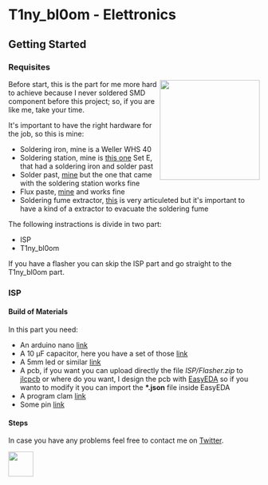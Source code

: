 # T1ny_bl0om - Elettronics

## Getting Started

### Requisites
<img align="right" width="200" height="200" src="https://github.com/Raffa2s/T1ny_bl0om/blob/T1ny_bl0om/master/Images/photo_2019-07-17_12-12-55.jpg">Before start, this is the part for me more hard to achieve because I never soldered SMD component before this project; so, if you are like me, take your time.

It's important to have the right hardware for the job, so this is mine:
- Soldering iron, mine is a Weller WHS 40
- Soldering station, mine is [this one](https://www.aliexpress.com/item/32817153181.html?spm=a2g0s.9042311.0.0.27424c4d8S5X5Y) Set E, that had a soldering iron and solder past
- Solder past, [mine](https://www.aliexpress.com/item/32623418957.html?spm=a2g0s.9042311.0.0.27424c4d8S5X5Y) but the one that came with the soldering station works fine
- Flux paste, [mine](https://www.aliexpress.com/item/32331668231.html?spm=a2g0s.9042311.0.0.27424c4dDTmYnn) and works fine
- Soldering fume extractor, [this](https://www.youtube.com/watch?v=gNbNKMQhCOQ) is very articuleted but it's important to have a kind of a extractor to evacuate the soldering fume

The following instractions is divide in two part:
- ISP
- T1ny_bl0om

If you have a flasher you can skip the ISP part and go straight to the T1ny_bl0om part.

### ISP
#### Build of Materials
In this part you need:
- An arduino nano [link](https://www.aliexpress.com/item/32341832857.html?spm=a2g0s.9042311.0.0.27424c4diAN1ap)
- A 10 μF capacitor, here you have a set of those [link](https://www.aliexpress.com/item/32866006892.html?spm=a2g0o.productlist.0.0.59a8181buVlWT5&algo_pvid=d772c5c8-fa64-40fe-81dd-571abab0b6f3&algo_expid=d772c5c8-fa64-40fe-81dd-571abab0b6f3-1&btsid=62429975-cd1c-4d59-b215-f225cd1a05c2&ws_ab_test=searchweb0_0%2Csearchweb201602_8%2Csearchweb201603_52)
- A 5mm led or similar [link](https://lcsc.com/product-detail/Light-Emitting-Diodes-LED_f5Short-legs-Round-with-edge-Super-bright-red-hair-red-Bagged-RHOS_C52721.html)
- A pcb, if you want you can upload directly the file *ISP/Flasher.zip* to [jlcpcb](https://jlcpcb.com/quote) or where do you want, I design the pcb with [EasyEDA](https://easyeda.com/) so if you wanto to modify it you can import the __*.json__ file inside EasyEDA
- A program clam [link](https://www.aliexpress.com/item/1902568501.html?spm=a2g0s.9042311.0.0.27424c4dFCbfAZ)
- Some pin [link](https://www.aliexpress.com/item/32933682566.html?spm=a2g0o.productlist.0.0.5861aafb0Lzcu7&algo_pvid=395d35a2-14b8-4aa8-b148-d58824a5238f&algo_expid=395d35a2-14b8-4aa8-b148-d58824a5238f-9&btsid=77c1d013-cb10-408f-9189-24a4d940a41c&ws_ab_test=searchweb0_0%2Csearchweb201602_8%2Csearchweb201603_52)

#### Steps




In case you have any problems feel free to contact me on [Twitter](https://twitter.com/raffass).



<img src="https://github.com/Raffa2s/T1ny_bl0om/blob/T1ny_bl0om/master/Images/yop.gif" width="50">
